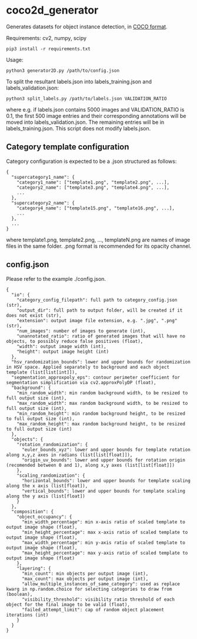 # coco2d_generator

Generates datasets for object instance detection, in [COCO format](https://towardsdatascience.com/how-to-work-with-object-detection-datasets-in-coco-format-9bf4fb5848a4).

Requirements: cv2, numpy, scipy
```commandline
pip3 install -r requirements.txt 
```

Usage:
```commandline
python3 generator2D.py /path/to/config.json
```

To split the resultant labels.json into labels_training.json and labels_validation.json:
```commandline
python3 split_labels.py /path/to/labels.json VALIDATION_RATIO
```
where e.g. if labels.json contains 5000 images and VALIDATION_RATIO is 0.1, the first 500 image entries and their corresponding annotations will be moved into labels_validation.json. The remaining entries will be in labels_training.json. This script does not modify labels.json. 

## Category template configuration
Category configuration is expected to be a .json structured as follows:
```commandline
{
  "supercategory1_name": {
    "category1_name": ["template1.png", "template2.png", ...],
    "category2_name": ["template3.png", "template4.png", ...],
    ...
  },
  "supercategory2_name": {
    "category4_name": ["template15.png", "template16.png", ...],
    ...
  },
  ...
}
```
where template1.png, template2.png, ..., templateN.png are names of image files in the same folder.
.png format is recommended for its opacity channel.

## config.json
Please refer to the example ./config.json.
```commandline
{
  "io": {
    "category_config_filepath": full path to category_config.json (str),
    "output_dir": full path to output folder, will be created if it does not exist (str),
    "extension": output image file extension, e.g. ".jpg", ".png" (str),
    "num_images": number of images to generate (int),
    "unannotated_ratio": ratio of generated images that will have no objects, to possibly reduce false positives (float),
    "width": output image width (int),
    "height": output image height (int)
  },
  "hsv_randomization_bounds": lower and upper bounds for randomization in HSV space. Applied separately to background and each object template (list[list[int]]),
  "segmentation_approxpoly_eps": contour perimeter coefficient for segmentation simplification via cv2.approxPolyDP (float),
  "background": {
    "min_random_width": min random background width, to be resized to full output size (int),
    "max_random_width": max random background width, to be resized to full output size (int),
    "min_random_height": min random background height, to be resized to full output size (int),
    "max_random_height": max random background height, to be resized to full output size (int)
  },
  "objects": {
    "rotation_randomization": {
      "euler_bounds_xyz": lower and upper bounds for template rotation along x,y,z axes in radians (list[list[float]]),
      "origin_uv_bounds": lower and upper bounds for rotation origin (recomended between 0 and 1), along x,y axes (list[list[float]])
    },
    "scaling_randomization": {
      "horizontal_bounds": lower and upper bounds for template scaling along the x axis (list[float]),
      "vertical_bounds": lower and upper bounds for template scaling along the y axis (list[float])
    }
  },
  "composition": {
    "object_occupancy": {
      "min_width_percentage": min x-axis ratio of scaled template to output image shape (float),
      "min_height_percentage": max x-axis ratio of scaled template to output image shape (float),
      "max_width_percentage": min y-axis ratio of scaled template to output image shape (float),
      "max_height_percentage": max y-axis ratio of scaled template to output image shape (float)
    },
    "layering": {
      "min_count": min objects per output image (int),
      "max_count": max objects per output image (int),
      "allow_multiple_instances_of_same_category": used as replace kwarg in np.random.choice for selecting categories to draw from (boolean),
      "visibility_threshold": visibility ratio threshold of each object for the final image to be valid (float),
      "failed_attempt_limit": cap of random object placement iterations (int)
    }
  }
}
```